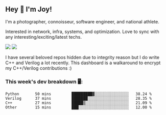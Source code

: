 ## Hey 👋 I'm Joy! 
I'm a photographer, connoisseur, software engineer, and national athlete. 

Interested in network, infra, systems, and optimization. Love to sync with any interesting/exciting/latest techs. 

<img src ="https://github-readme-stats.vercel.app/api?username=joyhuan&show_icons=true&count_private=true&theme=dracula" />

<img src="https://github-readme-stats.vercel.app/api/top-langs/?username=joyhuan&theme=dracula" />

I have several beloved repos hidden due to integrity reason but I do write C++ and Verilog a lot recently. This dashboard is a walkaround to encrypt my C++/Verilog contributions :)

### This week's dev breakdown 🖥:
<!--START_SECTION:waka-->
```text
Python       50 mins         █████████▓░░░░░░░░░░░░░░░   38.24 % 
Verilog      37 mins         ███████░░░░░░░░░░░░░░░░░░   28.35 % 
C++          27 mins         █████▒░░░░░░░░░░░░░░░░░░░   21.09 % 
Other        15 mins         ███░░░░░░░░░░░░░░░░░░░░░░   12.00 % 
```
<!--END_SECTION:waka-->

